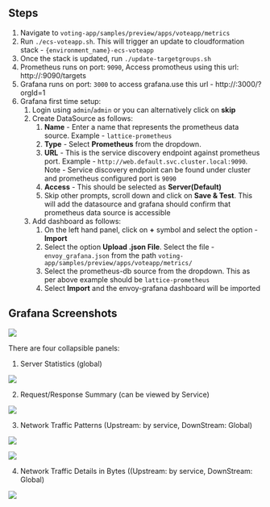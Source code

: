 ## Steps

1. Navigate to `voting-app/samples/preview/apps/voteapp/metrics`
2. Run `./ecs-voteapp.sh`. This will trigger an update to cloudformation stack - `{environment_name}-ecs-voteapp`
3. Once the stack is updated, run `./update-targetgroups.sh`
4. Prometheus runs on port: `9090`, Access promotheus using this url:  http://<load-balancer-dns-name>:9090/targets
5. Grafana runs on port: `3000` to access grafana.use this url - http://<load-balancer-dns-name>:3000/?orgId=1
6. Grafana first time setup:
    1. Login using `admin`/`admin` or you can alternatively click on **skip**
    2. Create DataSource as follows:
        1. **Name** - Enter a name that represents the prometheus data source. Example - `lattice-prometheus`
        2. **Type** - Select **Prometheus** from the dropdown.
        3. **URL** - This is the service discovery endpoint against prometheus port. Example - `http://web.default.svc.cluster.local:9090`. Note - Service discovery endpoint can be found under cluster and prometheus configured port is `9090`
        4. **Access** - This should be selected as **Server(Default)**
        5. Skip other prompts, scroll down and click on **Save & Test**. This will add the datasource and grafana should confirm that prometheus data source is accessible
    3. Add dashboard as follows:
        1. On the left hand panel, click on **+** symbol and select the option - **Import**
        2. Select the option **Upload .json File**. Select the file - `envoy_grafana.json` from the path `voting-app/samples/preview/apps/voteapp/metrics/`
        3. Select the prometheus-db source from the dropdown. This as per above example should be `lattice-prometheus`
        4. Select **Import** and the envoy-grafana dashboard will be imported

## Grafana Screenshots

![](https://raw.githubusercontent.com/aws-samples/voting-app/master/images/grafana-dashboard/grafana-setup.jpeg?token=AAJv-gI4ZoOM5LwRR1mzAPqfSJhfx622ks5cBFDXwA%3D%3D)

There are four collapsible panels:

1. Server Statistics (global)

![](https://raw.githubusercontent.com/aws-samples/voting-app/master/images/grafana-dashboard/server-statistics.jpeg?token=AAJv-gI4ZoOM5LwRR1mzAPqfSJhfx622ks5cBFDXwA%3D%3D)

2. Request/Response Summary (can be viewed by Service)

![](https://raw.githubusercontent.com/aws-samples/voting-app/master/images/grafana-dashboard/requests-response-summary.jpeg?token=AAJv-gI4ZoOM5LwRR1mzAPqfSJhfx622ks5cBFDXwA%3D%3D)

3. Network Traffic Patterns (Upstream: by service, DownStream: Global)

![](https://raw.githubusercontent.com/aws-samples/voting-app/master/images/grafana-dashboard/network-traffic-patterns-1.jpeg?token=AAJv-gI4ZoOM5LwRR1mzAPqfSJhfx622ks5cBFDXwA%3D%3D)

![](https://raw.githubusercontent.com/aws-samples/voting-app/master/images/grafana-dashboard/network-traffic-patterns-2.jpeg?token=AAJv-gI4ZoOM5LwRR1mzAPqfSJhfx622ks5cBFDXwA%3D%3D)

4. Network Traffic Details in Bytes ((Upstream: by service, DownStream: Global) 

![](https://raw.githubusercontent.com/aws-samples/voting-app/master/images/grafana-dashboard/network-traffic-details.jpeg?token=AAJv-gI4ZoOM5LwRR1mzAPqfSJhfx622ks5cBFDXwA%3D%3D)
